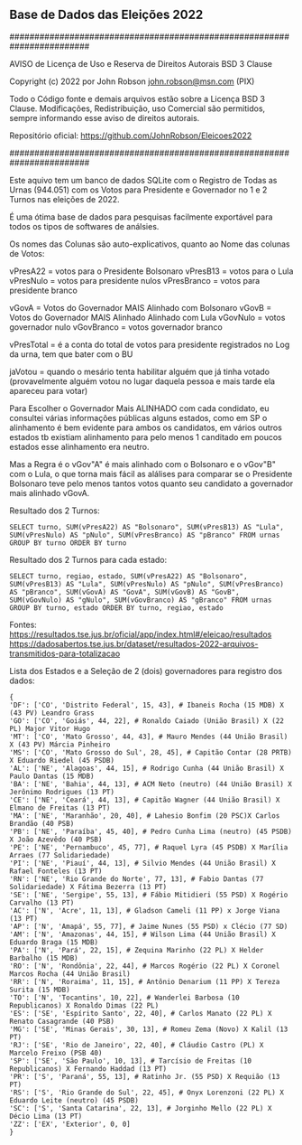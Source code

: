 ## Base de Dados das Eleições 2022

########################################################################

AVISO de Licença de Uso e Reserva de Direitos Autorais BSD 3 Clause

Copyright (c) 2022 por John Robson <john.robson@msn.com> (PIX)

Todo o Código fonte e demais arquivos estão sobre a Licença BSD 3 Clause.
Modificações, Redistribuição, uso Comercial são permitidos, sempre informando
esse aviso de direitos autorais.

Repositório oficial: https://github.com/JohnRobson/Eleicoes2022

########################################################################


Este aquivo tem um banco de dados SQLite com o Registro de Todas as Urnas (944.051) com os Votos para Presidente e Governador no 1 e 2 Turnos nas eleições de 2022.

É uma ótima base de dados para pesquisas facilmente exportável para todos os tipos de softwares de análsies.

Os nomes das Colunas são auto-explicativos, quanto ao Nome das colunas de Votos:

vPresA22 = votos para o Presidente Bolsonaro
vPresB13 = votos para o Lula
vPresNulo = votos para presidente nulos
vPresBranco = votos para presidente branco

vGovA = Votos do Governador MAIS Alinhado com Bolsonaro
vGovB =  Votos do Governador MAIS Alinhado Alinhado com Lula
vGovNulo = votos governador nulo
vGovBranco = votos governador branco

vPresTotal = é a conta do total de votos para presidente registrados no Log da urna, tem que bater com o BU

jaVotou = quando o mesário tenta habilitar alguém que já tinha votado
(provavelmente alguém votou no lugar daquela pessoa e mais tarde ela apareceu para votar)


Para Escolher o Governador Mais ALINHADO com cada condidato, eu consultei várias informações públicas
alguns estados, como em SP o alinhamento é bem evidente para ambos os candidatos,
em vários outros estados tb existiam alinhamento para pelo menos 1 canditado
em poucos estados esse alinhamento era neutro.

Mas a Regra é o vGov"A" é mais alinhado com o Bolsonaro e o vGov"B" com o Lula,
o que torna mais fácil as alálises para comparar se o Presidente Bolsonaro teve
pelo menos tantos votos quanto seu candidato a governador mais alinhado vGovA.

Resultado dos 2 Turnos:
````{verbatim, lang = "markdown"}
SELECT turno, SUM(vPresA22) AS "Bolsonaro", SUM(vPresB13) AS "Lula", SUM(vPresNulo) AS "pNulo", SUM(vPresBranco) AS "pBranco" FROM urnas GROUP BY turno ORDER BY turno
````

Resultado dos 2 Turnos para cada estado:
````{verbatim, lang = "markdown"}
SELECT turno, regiao, estado, SUM(vPresA22) AS "Bolsonaro", SUM(vPresB13) AS "Lula", SUM(vPresNulo) AS "pNulo", SUM(vPresBranco) AS "pBranco", SUM(vGovA) AS "GovA", SUM(vGovB) AS "GovB", SUM(vGovNulo) AS "gNulo", SUM(vGovBranco) AS "gBranco" FROM urnas GROUP BY turno, estado ORDER BY turno, regiao, estado
````

Fontes:
https://resultados.tse.jus.br/oficial/app/index.html#/eleicao/resultados
https://dadosabertos.tse.jus.br/dataset/resultados-2022-arquivos-transmitidos-para-totalizacao

Lista dos Estados e a Seleção de 2 (dois) governadores para registro dos dados:

````{verbatim, lang = "markdown"}
{
'DF': ['CO', 'Distrito Federal', 15, 43], # Ibaneis Rocha (15 MDB) X (43 PV) Leandro Grass
'GO': ['CO', 'Goiás', 44, 22], # Ronaldo Caiado (União Brasil) X (22 PL) Major Vitor Hugo
'MT': ['CO', 'Mato Grosso', 44, 43], # Mauro Mendes (44 União Brasil) X (43 PV) Márcia Pinheiro
'MS': ['CO', 'Mato Grosso do Sul', 28, 45], # Capitão Contar (28 PRTB) X Eduardo Riedel (45 PSDB)
'AL': ['NE', 'Alagoas', 44, 15], # Rodrigo Cunha (44 União Brasil) X Paulo Dantas (15 MDB)
'BA': ['NE', 'Bahia', 44, 13], # ACM Neto (neutro) (44 União Brasil) X Jerônimo Rodrigues (13 PT)
'CE': ['NE', 'Ceará', 44, 13], # Capitão Wagner (44 União Brasil) X Elmano de Freitas (13 PT)
'MA': ['NE', 'Maranhão', 20, 40], # Lahesio Bonfim (20 PSC)X Carlos Brandão (40 PSB)
'PB': ['NE', 'Paraíba', 45, 40], # Pedro Cunha Lima (neutro) (45 PSDB) X João Azevêdo (40 PSB)
'PE': ['NE', 'Pernambuco', 45, 77], # Raquel Lyra (45 PSDB) X Marília Arraes (77 Solidariedade)
'PI': ['NE', 'Piauí', 44, 13], # Silvio Mendes (44 União Brasil) X Rafael Fonteles (13 PT)
'RN': ['NE', 'Rio Grande do Norte', 77, 13], # Fabio Dantas (77 Solidariedade) X Fátima Bezerra (13 PT)
'SE': ['NE', 'Sergipe', 55, 13], # Fábio Mitidieri (55 PSD) X Rogério Carvalho (13 PT)
'AC': ['N', 'Acre', 11, 13], # Gladson Cameli (11 PP) x Jorge Viana (13 PT)
'AP': ['N', 'Amapá', 55, 77], # Jaime Nunes (55 PSD) x Clécio (77 SD)
'AM': ['N', 'Amazonas', 44, 15], # Wilson Lima (44 União Brasil) X Eduardo Braga (15 MDB)
'PA': ['N', 'Pará', 22, 15], # Zequina Marinho (22 PL) X Helder Barbalho (15 MDB)
'RO': ['N', 'Rondônia', 22, 44], # Marcos Rogério (22 PL) X Coronel Marcos Rocha (44 União Brasil)
'RR': ['N', 'Roraima', 11, 15], # Antônio Denarium (11 PP) X Tereza Surita (15 MDB)
'TO': ['N', 'Tocantins', 10, 22], # Wanderlei Barbosa (10 Republicanos) X Ronaldo Dimas (22 PL)
'ES': ['SE', 'Espírito Santo', 22, 40], # Carlos Manato (22 PL) X Renato Casagrande (40 PSB)
'MG': ['SE', 'Minas Gerais', 30, 13], # Romeu Zema (Novo) X Kalil (13 PT)
'RJ': ['SE', 'Rio de Janeiro', 22, 40], # Cláudio Castro (PL) X Marcelo Freixo (PSB 40)
'SP': ['SE', 'São Paulo', 10, 13], # Tarcísio de Freitas (10 Republicanos) X Fernando Haddad (13 PT)
'PR': ['S', 'Paraná', 55, 13], # Ratinho Jr. (55 PSD) X Requião (13 PT)
'RS': ['S', 'Rio Grande do Sul', 22, 45], # Onyx Lorenzoni (22 PL) X Eduardo Leite (neutro) (45 PSDB)
'SC': ['S', 'Santa Catarina', 22, 13], # Jorginho Mello (22 PL) X Décio Lima (13 PT)
'ZZ': ['EX', 'Exterior', 0, 0]
}
````


